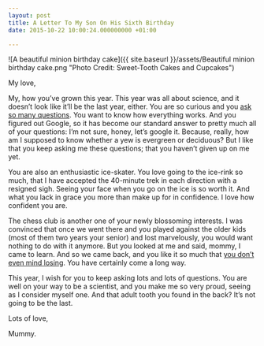 ```yaml
---
layout: post
title: A Letter To My Son On His Sixth Birthday
date: 2015-10-22 10:00:24.000000000 +01:00

---
```

![A beautiful minion birthday cake]({{ site.baseurl }}/assets/Beautiful minion birthday cake.png "Photo Credit: Sweet-Tooth Cakes and Cupcakes")

My love,

My, how you’ve grown this year. This year was all about science, and it doesn’t look like it’ll be the last year, either. You are so curious and you [ask so many questions](https://galpod.com/on-answering-tough-questions/). You want to know how everything works. And you figured out Google, so it has become our standard answer to pretty much all of your questions: I’m not sure, honey, let’s google it. Because, really, how am I supposed to know whether a yew is evergreen or deciduous? But I like that you keep asking me these questions; that you haven’t given up on me yet.

You are also an enthusiastic ice-skater. You love going to the ice-rink so much, that I have accepted the 40-minute trek in each direction with a resigned sigh. Seeing your face when you go on the ice is so worth it. And what you lack in grace you more than make up for in confidence. I love how confident you are.

The chess club is another one of your newly blossoming interests. I was convinced that once we went there and you played against the older kids (most of them two years your senior) and lost marvelously, you would want nothing to do with it anymore. But you looked at me and said, mommy, I came to learn. And so we came back, and you like it so much that [you don’t even mind losing](https://galpod.com/a-letter-to-my-son-on-his-fifth-birthday/). You have certainly come a long way.

This year, I wish for you to keep asking lots and lots of questions. You are well on your way to be a scientist, and you make me so very proud, seeing as I consider myself one. And that adult tooth you found in the back? It’s not going to be the last.

Lots of love,

Mummy.

